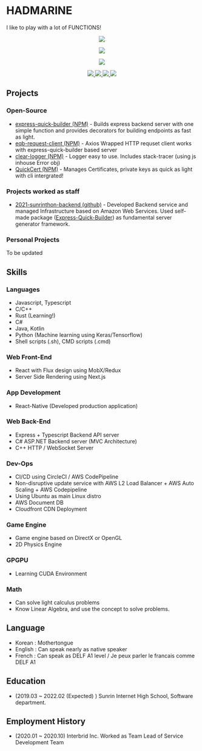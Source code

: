# HADMARINE
I like to play with a lot of FUNCTIONS!
<p align="center">
  <img src="https://github-readme-stats.vercel.app/api?username=hadmarine&show_icons=true&langs_count=10&theme=tokyonight&layout=compact">
</p>
<p align="center">
  <img src="https://github-readme-stats.vercel.app/api/top-langs/?username=hadmarine&langs_count=10&theme=tokyonight&layout=compact">
</p>

<p align="center">
  <img src="https://hits.seeyoufarm.com/api/count/incr/badge.svg?url=https%3A%2F%2Fgithub.com%2Fhadmarine%2Fhit-counter&count_bg=%23008BFF&title_bg=%232FABFF&icon=&icon_color=%23000000&title=HITS&edge_flat=true">
</p>
<p align="center">
<a href="https://www.facebook.com/hadmarine">
  <img src="https://img.shields.io/badge/facebook-1877f2?style=flat-square&logo=facebook&logoColor=white">
</a>
 <a href="https://velog.io/@hadmarine">
    <img src="http://img.shields.io/badge/-Tech%20blog-black?style=flat-square&logo=github">
  </a>
 <a href="">
  <img src="https://img.shields.io/badge/linkedin-%230077B5.svg?&style=flat-square&logo=linkedin&logoColor=white">  
 </a>
  
 <a href="https://twitter.com/hadmarine">
  <img src="https://img.shields.io/badge/Twitter-1DA1F2?style=flat-square&logo=twitter&logoColor=white">  
 </a>
</p>

## Projects

### Open-Source
* [express-quick-builder (NPM)](https://www.npmjs.com/package/express-quick-builder) - Builds express backend server with one simple function and provides decorators for building endpoints as fast as light.
* [eqb-request-client (NPM)](https://www.npmjs.com/package/eqb-request-client) - Axios Wrapped HTTP requset client works with express-quick-builder based server
* [clear-logger (NPM)](https://www.npmjs.com/package/clear-logger) - Logger easy to use. Includes stack-tracer (using js inhouse Error obj)
* [QuickCert (NPM)](https://www.npmjs.com/package/quickcert) - Manages Certificates, private keys as quick as light with cli intergrated!

### Projects worked as staff
* [2021-sunrinthon-backend (github)](https://github.com/sunrinhackathon/2021-sunrinthon-backend) - Developed Backend service and managed Infrastructure based on Amazon Web Services. Used self-made package ([Express-Quick-Builder](https://www.npmjs.com/package/express-quick-builder)) as fundamental server generator framework.

### Personal Projects
To be updated


## Skills

### Languages
* Javascript, Typescript
* C/C++
* Rust (Learning!)
* C#
* Java, Kotlin
* Python (Machine learning using Keras/Tensorflow)
* Shell scripts (.sh), CMD scripts (.cmd)

### Web Front-End
* React with Flux design using MobX/Redux
* Server Side Rendering using Next.js

### App Development
* React-Native (Developed production application)

### Web Back-End
* Express + Typescript Backend API server
* C# ASP.NET Backend server (MVC Architecture)
* C++ HTTP / WebSocket Server

### Dev-Ops
* CI/CD using CircleCI / AWS CodePipeline
* Non-disruptive update service with AWS L2 Load Balancer + AWS Auto Scaling + AWS Codepipeline
* Using Ubuntu as main Linux distro
* AWS Document DB
* Cloudfront CDN Deployment

### Game Engine
* Game engine based on DirectX or OpenGL
* 2D Physics Engine

### GPGPU
* Learning CUDA Environment 

### Math
* Can solve light calculus problems
* Know Linear Algebra, and use the concept to solve problems.

## Language
* Korean : Mothertongue
* English : Can speak nearly as native speaker
* French : Can speak as DELF A1 level / Je peux parler le francais comme DELF A1

## Education
* (2019.03 ~ 2022.02 (Expected) ) Sunrin Internet High School, Software department.

## Employment History
* (2020.01 ~ 2020.10) Interbrid Inc. Worked as Team Lead of Service Development Team
